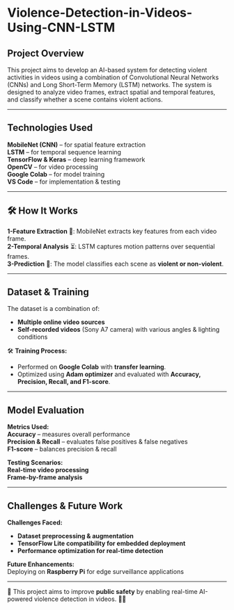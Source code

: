 # Violence-Detection-in-Videos-Using-CNN-LSTM
## Project Overview  
This project aims to develop an AI-based system for detecting violent activities in videos using a combination of Convolutional Neural Networks (CNNs) and Long Short-Term Memory (LSTM) networks. The system is designed to analyze video frames, extract spatial and temporal features, and classify whether a scene contains violent actions.

---

##  Technologies Used  
**MobileNet (CNN)** – for spatial feature extraction  
**LSTM** – for temporal sequence learning  
**TensorFlow & Keras** – deep learning framework  
**OpenCV** – for video processing  
**Google Colab** – for model training  
**VS Code** – for implementation & testing  

---

## 🛠️ How It Works  
**1-Feature Extraction** 📸: MobileNet extracts key features from each video frame.  
**2-Temporal Analysis** ⏳: LSTM captures motion patterns over sequential frames.  
**3-Prediction** 🎯: The model classifies each scene as **violent or non-violent**.  

---

##  Dataset & Training  
The dataset is a combination of:  
- **Multiple online video sources**  
- **Self-recorded videos** (Sony A7 camera) with various angles & lighting conditions  

🛠 **Training Process:**  
- Performed on **Google Colab** with **transfer learning**.  
- Optimized using **Adam optimizer** and evaluated with **Accuracy, Precision, Recall, and F1-score**.  

---

##  Model Evaluation  
**Metrics Used:**  
**Accuracy** – measures overall performance  
**Precision & Recall** – evaluates false positives & false negatives  
**F1-score** – balances precision & recall  

**Testing Scenarios:**  
**Real-time video processing**  
**Frame-by-frame analysis**  

---

##  Challenges & Future Work  
   **Challenges Faced:**  
- **Dataset preprocessing & augmentation**  
- **TensorFlow Lite compatibility for embedded deployment**  
- **Performance optimization for real-time detection**  

**Future Enhancements:**  
Deploying on **Raspberry Pi** for edge surveillance applications  

---

🎯 This project aims to improve **public safety** by enabling real-time AI-powered violence detection in videos. 🚀🔥  
